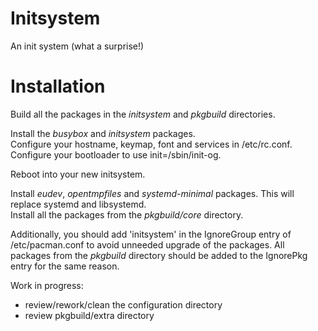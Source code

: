 Initsystem
==========

An init system (what a surprise!)

Installation
============

Build all the packages in the _initsystem_ and _pkgbuild_ directories.


Install the _busybox_ and _initsystem_ packages.  
Configure your hostname, keymap, font and services in /etc/rc.conf.  
Configure your bootloader to use init=/sbin/init-og.


Reboot into your new initsystem.


Install _eudev_, _opentmpfiles_ and _systemd-minimal_ packages. This will replace systemd and libsystemd.  
Install all the packages from the _pkgbuild/core_ directory.


Additionally, you should add 'initsystem' in the IgnoreGroup entry of /etc/pacman.conf to avoid unneeded upgrade of the packages.
All packages from the _pkgbuild_ directory should be added to the IgnorePkg entry for the same reason.

Work in progress:

- review/rework/clean the configuration directory
- review pkgbuild/extra directory
